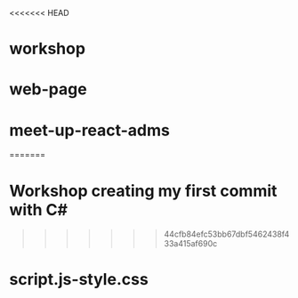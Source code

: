 <<<<<<< HEAD
# workshop
# web-page
# meet-up-react-adms
=======
# Workshop creating my first commit with C#
>>>>>>> 44cfb84efc53bb67dbf5462438f433a415af690c
# script.js-style.css
